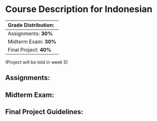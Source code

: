 # Course Description for Indonesian

| **Grade Distribution:** | 
| :--- |
| Assignments: **30%**  |
| Midterm Exam: **30%**  |
| Final Project: **40%**  |
(Project will be told in week 5)

## Assignments:

## Midterm Exam:

## Final Project Guidelines:
